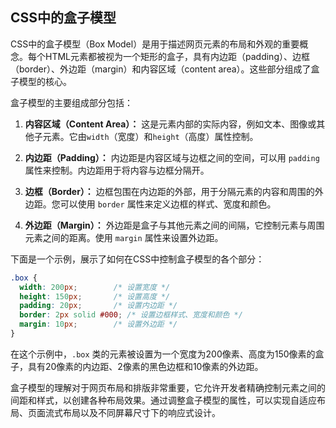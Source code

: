 ## CSS中的盒子模型

CSS中的盒子模型（Box Model）是用于描述网页元素的布局和外观的重要概念。每个HTML元素都被视为一个矩形的盒子，具有内边距（padding）、边框（border）、外边距（margin）和内容区域（content area）。这些部分组成了盒子模型的核心。

盒子模型的主要组成部分包括：

1. **内容区域（Content Area）：** 这是元素内部的实际内容，例如文本、图像或其他子元素。它由`width`（宽度）和`height`（高度）属性控制。

2. **内边距（Padding）：** 内边距是内容区域与边框之间的空间，可以用 `padding` 属性来控制。内边距用于将内容与边框分隔开。

3. **边框（Border）：** 边框包围在内边距的外部，用于分隔元素的内容和周围的外边距。您可以使用 `border` 属性来定义边框的样式、宽度和颜色。

4. **外边距（Margin）：** 外边距是盒子与其他元素之间的间隔，它控制元素与周围元素之间的距离。使用 `margin` 属性来设置外边距。

下面是一个示例，展示了如何在CSS中控制盒子模型的各个部分：

```css
.box {
  width: 200px;        /* 设置宽度 */
  height: 150px;       /* 设置高度 */
  padding: 20px;       /* 设置内边距 */
  border: 2px solid #000; /* 设置边框样式、宽度和颜色 */
  margin: 10px;        /* 设置外边距 */
}
```

在这个示例中，`.box` 类的元素被设置为一个宽度为200像素、高度为150像素的盒子，具有20像素的内边距、2像素的黑色边框和10像素的外边距。

盒子模型的理解对于网页布局和排版非常重要，它允许开发者精确控制元素之间的间距和样式，以创建各种布局效果。通过调整盒子模型的属性，可以实现自适应布局、页面流式布局以及不同屏幕尺寸下的响应式设计。